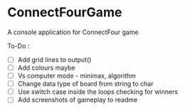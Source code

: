 # ConnectFourGame
A console application for ConnectFour game

To-Do :
- [ ] Add grid lines to output()
- [ ] Add colours maybe
- [ ] Vs computer mode - minimax, algorithm
- [ ] Change data type of board from string to char
- [ ] Use switch case inside the loops checking for winners 
- [ ] Add screenshots of gameplay to readme

